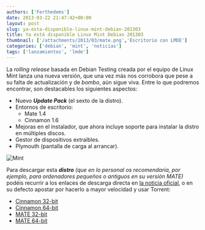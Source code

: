 ```yaml
---
authors: ['Ferthedems']
date: 2013-03-22 21:47:42+00:00
layout: post
slug: ya-esta-disponible-linux-mint-debian-201303
title: Ya está disponible Linux Mint Debian 201303
thumbnail: ['/attachments/2013/03/mate.png','Escritorio con LMDE']
categories: ['debian', 'mint', 'noticias']
tags: ['lanzamientos', 'lmde']
---
```


La _rolling release_ basada en Debian Testing creada por el equipo de Linux Mint lanza una nueva versión, que una vez más nos corrobora que pese a su falta de actualización y de _bombo_, aún sigue viva. Entre lo que podremos encontrar, son destacables los siguientes aspectos:
  * Nuevo **_Update Pack_** (el sexto de la distro).
  * Entornos de escritorio:
    * Mate 1.4
    * Cinnamon 1.6
  * Mejoras en el instalador, que ahora incluye soporte para instalar la distro en múltiples discos.
  * Gestor de dispositivos extraíbles.
  * Plymouth (pantalla de carga al arrancar).

<img alt="Mint" src="/img/placeholder.gif" data-original="/attachments/2013/03/mate.png" class="img-responsive img-rounded lazy" style="margin: 0 auto; display: block">

Para descargar esta **_distro_** _(que en lo personal os recomendaría, por ejemplo, para ordenadores pequeños o antiguos en su versión MATE)_ podéis recurrir a los enlaces de descarga directa en [la noticia oficial](http://blog.linuxmint.com/?p=2346), o en su defecto apostar por hacerlo a mayor velocidad y usar Torrent:

  * [Cinnamon 32-bit](http://torrents.linuxmint.com/torrents/linuxmint-201303-cinnamon-dvd-32bit.iso.torrent)
  * [Cinnamon 64-bit](http://torrents.linuxmint.com/torrents/linuxmint-201303-cinnamon-dvd-64bit.iso.torrent)
  * [MATE 32-bit](http://torrents.linuxmint.com/torrents/linuxmint-201303-mate-dvd-32bit.iso.torrent)
  * [MATE 64-bit](http://torrents.linuxmint.com/torrents/linuxmint-201303-mate-dvd-64bit.iso.torrent)


